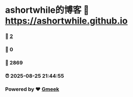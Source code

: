 # ashortwhile的博客 :link: https://ashortwhile.github.io 
### :page_facing_up: [2](https://ashortwhile.github.io/tag.html) 
### :speech_balloon: 0 
### :hibiscus: 2869 
### :alarm_clock: 2025-08-25 21:44:55 
### Powered by :heart: [Gmeek](https://github.com/Meekdai/Gmeek)
